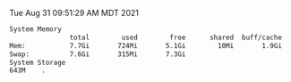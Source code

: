 Tue Aug 31 09:51:29 AM MDT 2021
```bash
System Memory
               total        used        free      shared  buff/cache   available
Mem:           7.7Gi       724Mi       5.1Gi        10Mi       1.9Gi       6.6Gi
Swap:          7.6Gi       315Mi       7.3Gi
System Storage
643M	.
```
```bash
